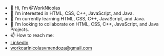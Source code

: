 - 👋 Hi, I’m @WorkNicolas
- 👀 I’m interested in HTML, CSS, C++, JavaScript, and Java.
- 🌱 I’m currently learning HTML, CSS, C++, JavaScript, and Java.
- 💞️ I’m looking to collaborate on HTML, CSS, C++, JavaScript, and Java Projects.
- 📫 How to reach me:
- [LinkedIn](https://www.linkedin.com/in/mendoza-carl-nicolas-vinluan-37786223b?lipi=urn%3Ali%3Apage%3Ad_flagship3_profile_view_base_contact_details%3BR4jIZV%2FUTIChuOq5qaG94A%3D%3D)
- workcarlnicolasvmendoza@gmail.com

<!---
WorkNicolas/WorkNicolas is a ✨ special ✨ repository because its `README.md` (this file) appears on your GitHub profile.
You can click the Preview link to take a look at your changes.
--->
